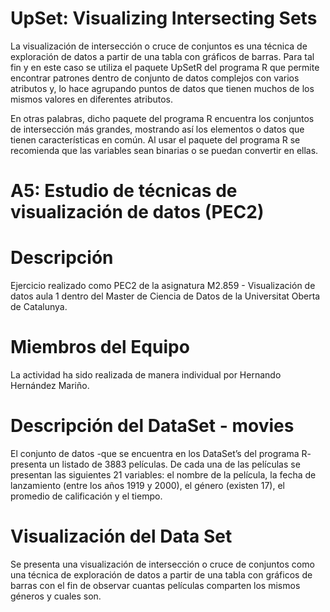 # UpSet: Visualizing Intersecting Sets

La visualización de intersección o cruce de conjuntos es una técnica de exploración de datos a partir de una tabla con gráficos de barras. Para tal fin y en este caso se utiliza el paquete UpSetR del programa R que permite encontrar patrones dentro de conjunto de datos complejos con varios atributos y, lo hace agrupando puntos de datos que tienen muchos de los mismos valores en diferentes atributos. 

En otras palabras, dicho paquete del programa R encuentra los conjuntos de intersección más grandes, mostrando así los elementos o datos que tienen características en común. Al usar el paquete del programa R se recomienda que las variables sean binarias o se puedan convertir en ellas.

# A5: Estudio de técnicas de visualización de datos (PEC2)

# Descripción 

Ejercicio realizado como PEC2 de la asignatura M2.859 - Visualización de datos aula 1 dentro del Master de Ciencia de Datos de la Universitat Oberta de Catalunya.

# Miembros del Equipo 

La actividad ha sido realizada de manera individual por Hernando Hernández Mariño.

# Descripción del DataSet - movies

El conjunto de datos -que se encuentra en los DataSet’s del programa R- presenta un listado de 3883 películas. De cada una de las películas se presentan las siguientes 21 variables: el nombre de la película, la fecha de lanzamiento (entre los años 1919 y 2000), el género (existen 17), el promedio de calificación y el tiempo.

# Visualización del Data Set

Se presenta una visualización de intersección o cruce de conjuntos como una técnica de exploración de datos a partir de una tabla con gráficos de barras con el fin de observar cuantas películas comparten los mismos géneros y cuales son.

